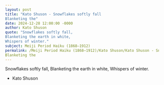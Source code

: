 ```yaml
---
layout: post
title: "Kato Shuson - Snowflakes softly fall
Blanketing the"
date: 2024-12-28 12:00:00 -0000
author: Kato Shuson
quote: "Snowflakes softly fall,
Blanketing the earth in white,
Whispers of winter."
subject: Meiji Period Haiku (1868–1912)
permalink: /Meiji Period Haiku (1868–1912)/Kato Shuson/Kato Shuson - Snowflakes softly fall
Blanketing the
---
```


Snowflakes softly fall,
Blanketing the earth in white,
Whispers of winter.

- Kato Shuson
